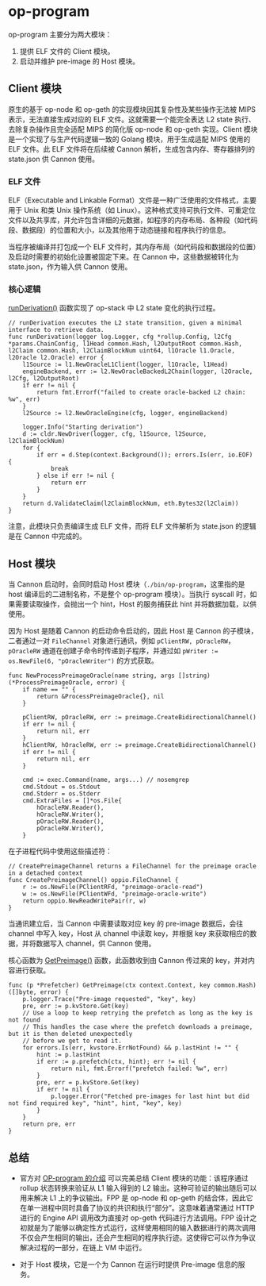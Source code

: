 # op-program

op-program 主要分为两大模块：

1. 提供 ELF 文件的 Client 模块。
2. 启动并维护 pre-image 的 Host 模块。

## Client 模块

原生的基于 op-node 和 op-geth 的实现模块因其复杂性及某些操作无法被 MIPS 表示，无法直接生成对应的 ELF 文件。这就需要一个能完全表达 L2 state 执行、去除复杂操作且完全适配 MIPS 的简化版 op-node 和 op-geth 实现。Client 模块是一个实现了与生产代码逻辑一致的 Golang 模块，用于生成适配 MIPS 使用的 ELF 文件。此 ELF 文件将在后续被 Cannon 解析，生成包含内存、寄存器排列的 state.json 供 Cannon 使用。

### ELF 文件
ELF（Executable and Linkable Format）文件是一种广泛使用的文件格式，主要用于 Unix 和类 Unix 操作系统（如 Linux）。这种格式支持可执行文件、可重定位文件以及共享库，并允许包含详细的元数据，如程序的内存布局、各种段（如代码段、数据段）的位置和大小，以及其他用于动态链接和程序执行的信息。

当程序被编译并打包成一个 ELF 文件时，其内存布局（如代码段和数据段的位置）及启动时需要的初始化设置被固定下来。在 Cannon 中，这些数据被转化为 state.json，作为输入供 Cannon 使用。

### 核心逻辑

[runDerivation()](https://github.com/ethereum-optimism/optimism/blob/develop/op-program/client/program.go#L63) 函数实现了 op-stack 中 L2 state 变化的执行过程。

```
// runDerivation executes the L2 state transition, given a minimal interface to retrieve data.
func runDerivation(logger log.Logger, cfg *rollup.Config, l2Cfg *params.ChainConfig, l1Head common.Hash, l2OutputRoot common.Hash, l2Claim common.Hash, l2ClaimBlockNum uint64, l1Oracle l1.Oracle, l2Oracle l2.Oracle) error {
	l1Source := l1.NewOracleL1Client(logger, l1Oracle, l1Head)
	engineBackend, err := l2.NewOracleBackedL2Chain(logger, l2Oracle, l2Cfg, l2OutputRoot)
	if err != nil {
		return fmt.Errorf("failed to create oracle-backed L2 chain: %w", err)
	}
	l2Source := l2.NewOracleEngine(cfg, logger, engineBackend)

	logger.Info("Starting derivation")
	d := cldr.NewDriver(logger, cfg, l1Source, l2Source, l2ClaimBlockNum)
	for {
		if err = d.Step(context.Background()); errors.Is(err, io.EOF) {
			break
		} else if err != nil {
			return err
		}
	}
	return d.ValidateClaim(l2ClaimBlockNum, eth.Bytes32(l2Claim))
}
```

注意，此模块只负责编译生成 ELF 文件，而将 ELF 文件解析为 state.json 的逻辑是在 Cannon 中完成的。

## Host 模块
当 Cannon 启动时，会同时启动 Host 模块（`./bin/op-program`，这里指的是 host 编译后的二进制名称，不是整个 op-program 模块）。当执行 syscall 时，如果需要读取操作，会抛出一个 hint，Host 的服务捕获此 hint 并将数据加载，以供使用。

因为 Host 是随着 Cannon 的启动命令启动的，因此 Host 是 Cannon 的子模块，二者通过一对 `FileChannel` 对象进行通讯，例如 `pClientRW, pOracleRW`，`pOracleRW` 通道在创建子命令时传递到子程序，并通过如 `pWriter := os.NewFile(6, "pOracleWriter")` 的方式获取。

```
func NewProcessPreimageOracle(name string, args []string) (*ProcessPreimageOracle, error) {
	if name == "" {
		return &ProcessPreimageOracle{}, nil
	}

	pClientRW, pOracleRW, err := preimage.CreateBidirectionalChannel()
	if err != nil {
		return nil, err
	}
	hClientRW, hOracleRW, err := preimage.CreateBidirectionalChannel()
	if err != nil {
		return nil, err
	}

	cmd := exec.Command(name, args...) // nosemgrep
	cmd.Stdout = os.Stdout
	cmd.Stderr = os.Stderr
	cmd.ExtraFiles = []*os.File{
		hOracleRW.Reader(),
		hOracleRW.Writer(),
		pOracleRW.Reader(),
		pOracleRW.Writer(),
	}
```

在子进程代码中使用这些描述符：

```
// CreatePreimageChannel returns a FileChannel for the preimage oracle in a detached context
func CreatePreimageChannel() oppio.FileChannel {
	r := os.NewFile(PClientRFd, "preimage-oracle-read")
	w := os.NewFile(PClientWFd, "preimage-oracle-write")
	return oppio.NewReadWritePair(r, w)
}
```

当通讯建立后，当 Cannon 中需要读取对应 key 的 pre-image 数据后，会往 channel 中写入 key，Host 从 channel 中读取 key，并根据 key 来获取相应的数据，并将数据写入 channel，供 Cannon 使用。

核心函数为 [GetPreimage()](https://github.com/ethereum-optimism/optimism/blob/develop/op-program/host/prefetcher/prefetcher.go#L80) 函数，此函数收到由 Cannon 传过来的 key，并对内容进行获取。

```
func (p *Prefetcher) GetPreimage(ctx context.Context, key common.Hash) ([]byte, error) {
	p.logger.Trace("Pre-image requested", "key", key)
	pre, err := p.kvStore.Get(key)
	// Use a loop to keep retrying the prefetch as long as the key is not found
	// This handles the case where the prefetch downloads a preimage, but it is then deleted unexpectedly
	// before we get to read it.
	for errors.Is(err, kvstore.ErrNotFound) && p.lastHint != "" {
		hint := p.lastHint
		if err := p.prefetch(ctx, hint); err != nil {
			return nil, fmt.Errorf("prefetch failed: %w", err)
		}
		pre, err = p.kvStore.Get(key)
		if err != nil {
			p.logger.Error("Fetched pre-images for last hint but did not find required key", "hint", hint, "key", key)
		}
	}
	return pre, err
}
```

## 总结
- 官方对 [OP-program 的介绍](https://docs.optimism.io/stack/protocol/fault-proofs/fp-components#fault-proof-program) 可以完美总结 Client 模块的功能：该程序通过 rollup 状态转换来验证从 L1 输入得到的 L2 输出。这种可验证的输出随后可以用来解决 L1 上的争议输出。FPP 是 op-node 和 op-geth 的结合体，因此它在单一进程中同时具备了协议的共识和执行“部分”。这意味着通常通过 HTTP 进行的 Engine API 调用改为直接对 op-geth 代码进行方法调用。FPP 设计之初就是为了能够以确定性方式运行，这样使用相同的输入数据进行的两次调用不仅会产生相同的输出，还会产生相同的程序执行迹。这使得它可以作为争议解决过程的一部分，在链上 VM 中运行。

- 对于 Host 模块，它是一个为 Cannon 在运行时提供 Pre-image 信息的服务。
